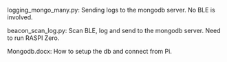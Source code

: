 
logging_mongo_many.py: Sending logs to the mongodb server. No BLE is involved.

beacon_scan_log.py: Scan BLE, log and send to the mongodb server. Need to run RASPI Zero.

Mongodb.docx: How to setup the db and connect from Pi.